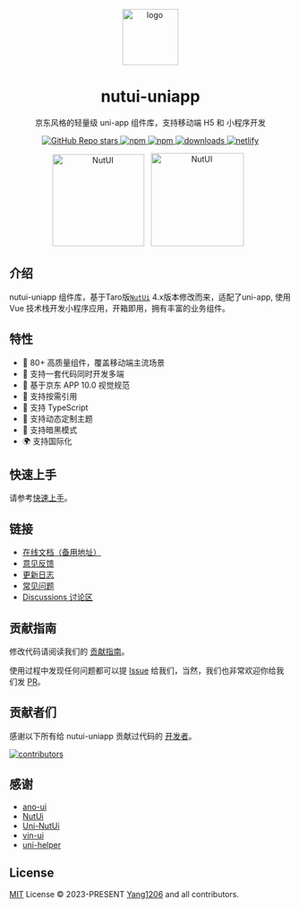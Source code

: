 <p align="center">
<img src="https://s2.loli.net/2023/08/30/1AxH9rbqi4kvCls.png"
width="100"
height="100" style="max-width: 100%;" alt="logo" />
</p>
<h1 align="center">nutui-uniapp</h1>
<p align="center">京东风格的轻量级 uni-app 组件库，支持移动端 H5 和 小程序开发</p>
<p align="center">
<a href="https://github.com/nutui-uniapp/nutui-uniapp">
  <img alt="GitHub Repo stars" src="https://img.shields.io/github/stars/nutui-uniapp/nutui-uniapp?logo=github&color=%234d80f0&link=https%3A%2F%2Fgithub.com%2nutui-uniapp%2Fnutui-uniapp">
 </a>
<a href="https://www.npmjs.com/package/nutui-uniapp">
  <img alt="npm" src="https://img.shields.io/npm/v/nutui-uniapp?logo=npm&color=%234d80f0&link=https%3A%2F%2Fwww.npmjs.com%2Fpackage%2Fnutui-uniapp">
</a>
<a href="https://www.npmjs.com/package/nutui-uniapp">
  <img alt="npm" src="https://img.shields.io/npm/dw/nutui-uniapp?logo=npm&link=https%3A%2F%2Fwww.npmjs.com%2Fpackage%2Fnutui-uniapp">
</a>
<a href="https://www.npmjs.com/package/nutui-uniapp">
  <img src="https://img.shields.io/npm/dt/nutui-uniapp?style=flat-square" alt="downloads">
</a>
<a href="https://app.netlify.com/sites/nutui-uniapp/deploys">
<img src="https://api.netlify.com/api/v1/badges/dbbf78de-0649-4b88-a06a-f3b18d053776/deploy-status" alt="netlify" />
</a>
</p>

<p align="center">
   <img src="https://s2.loli.net/2023/07/05/eJwPvqCY8EcZ7Vi.png" width="164" alt="NutUI" />
  &nbsp;
  <img src="https://s2.loli.net/2023/07/05/QyW2RHcmnuvIFwp.jpg" width="166" title="请用微信扫码" alt="NutUI">
  &nbsp;
</p>

## 介绍

nutui-uniapp 组件库，基于Taro版[`NutUi`](https://nutui.jd.com/#/) 4.x版本修改而来，适配了uni-app, 使用 Vue 技术栈开发小程序应用，开箱即用，拥有丰富的业务组件。

## 特性

- 🚀 80+ 高质量组件，覆盖移动端主流场景
- 💪 支持一套代码同时开发多端
- 📖 基于京东 APP 10.0 视觉规范
- 🍭 支持按需引用
- 💪 支持 TypeScript
- 💪 支持动态定制主题
- 🍭 支持暗黑模式
- 🌍 支持国际化

## 快速上手

请参考[快速上手](https://nutui-uniapp.pages.dev/guide/quick-start.html)。

## 链接

- [在线文档（备用地址）](https://nutui-uniapp.netlify.app)
- [意见反馈](https://github.com/nutui-uniapp/nutui-uniapp/issues)
- [更新日志](https://github.com/nutui-uniapp/nutui-uniapp/releases)
- [常见问题](https://nutui-uniapp.pages.dev/guide/faq.html)
- [Discussions 讨论区](https://github.com/nutui-uniapp/nutui-uniapp/discussions)

## 贡献指南

修改代码请阅读我们的 [贡献指南](https://github.com/nutui-uniapp/nutui-uniapp/blob/main/CONTRIBUTING.md)。

使用过程中发现任何问题都可以提 [Issue](https://github.com/nutui-uniapp/nutui-uniapp/issues) 给我们，当然，我们也非常欢迎你给我们发 [PR](https://github.com/nutui-uniapp/nutui-uniapp/pulls)。

## 贡献者们

感谢以下所有给 nutui-uniapp 贡献过代码的 [开发者](https://github.com/nutui-uniapp/nutui-uniapp/graphs/contributors)。

<a href="https://github.com/nutui-uniapp/nutui-uniapp/graphs/contributors">
  <img src="https://contrib.rocks/image?repo=nutui-uniapp/nutui-uniapp" alt="contributors" />
</a>

## 感谢

- [ano-ui](https://github.com/ano-ui/ano-ui)
- [NutUi](https://github.com/jdf2e/nutui)
- [Uni-NutUi](https://github.com/jwaterwater/uni-nutui)
- [vin-ui](https://github.com/vingogo/vin-ui)
- [uni-helper](https://github.com/uni-helper)

## License

[MIT](https://github.com/nutui-uniapp/nutui-uniapp/blob/main/LICENSE) License &copy; 2023-PRESENT [Yang1206](https://github.com/yang1206) and all contributors.
